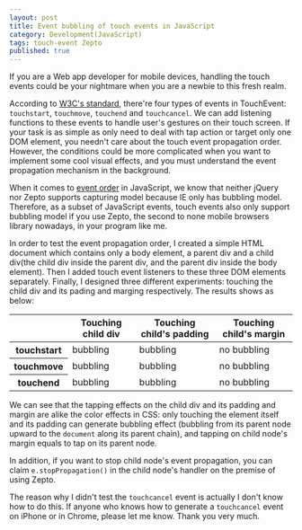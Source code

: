 ```yaml
---
layout: post
title: Event bubbling of touch events in JavaScript
category: Development(JavaScript)
tags: touch-event Zepto
published: true
---
```


If you are a Web app developer for mobile devices, handling the touch events could be your nightmare when you are a newbie to this fresh realm.

According to [W3C's standard](http://www.w3.org/TR/touch-events/), there're four types of events in TouchEvent: `touchstart`, `touchmove`, `touchend` and `touchcancel`. We can add listening functions to these events to handle user's gestures on their touch screen. If your task is as simple as only need to deal with tap action or target only one DOM element, you needn't care about the touch event propagation order. However, the conditions could be more complicated when you want to implement some cool visual effects, and you must understand the event propagation mechanism in the background.

When it comes to [event order](http://www.quirksmode.org/js/events_order.html) in JavaScript, we know that neither jQuery nor Zepto supports capturing model because IE only has bubbling model. Therefore, as a subset of JavaScript events, touch events also only support bubbling model if you use Zepto, the second to none mobile browsers library nowadays, in your program like me.

In order to test the event propagation order, I created a simple HTML document which contains only a body element, a parent div and a child div(the child div inside the parent div, and the parent div inside the body element). Then I added touch event listeners to these three DOM elements separately. Finally, I designed three different experiments: touching the child div and its pading and marging respectively. The results shows as below:

<table>
	<thead>
		<tr>
			<th></th>
			<th>Touching child div</th>
			<th>Touching child's padding</th>
			<th>Touching child's margin</th>
		</tr>
	</thead>
	<tbody>
		<tr>
			<th>touchstart</th>
			<td>bubbling</td>
			<td>bubbling</td>
			<td>no bubbling</td>
		</tr>
		<tr>
			<th>touchmove</th>
			<td>bubbling</td>
			<td>bubbling</td>
			<td>no bubbling</td>
		</tr>
		<tr>
			<th>touchend</th>
			<td>bubbling</td>
			<td>bubbling</td>
			<td>no bubbling</td>
		</tr>
	</tbody>
</table>

We can see that the tapping effects on the child div and its padding and margin are alike the color effects in CSS: only touching the element itself and its padding can generate bubbling effect (bubbling from its parent node upward to the `document` along its parent chain), and tapping on child node's margin equals to tap on its parent node.

In addition, if you want to stop child node's event propagation, you can claim `e.stopPropagation()` in the child node's handler on the premise of using Zepto.

The reason why I didn't test the `touchcancel` event is actually I don't know how to do this. If anyone who knows how to generate a `touchcancel` event on iPhone or in Chrome, please let me know. Thank you very much.